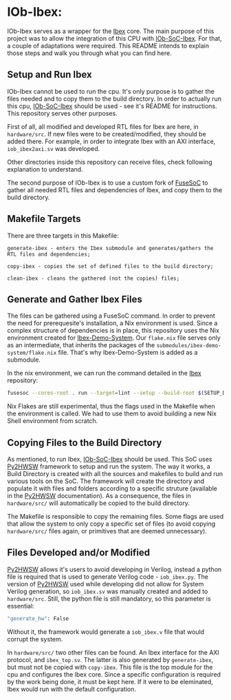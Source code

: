 # IOb-Ibex:

IOb-Ibex serves as a wrapper for the [Ibex](https://github.com/lowRISC/ibex) core. The main purpose of this project was to allow the integration of this CPU with [IOb-SoC-Ibex](https://github.com/IObundle/iob-soc-ibex). For that, a couple of adaptations were required. This README intends to explain those steps and walk you through what you can find here.
  
## Setup and Run Ibex

IOb-Ibex cannot be used to run the cpu. It's only purpose is to gather the files needed and to copy them to the build directory.
In order to actually run this cpu, [IOb-SoC-Ibex](https://github.com/IObundle/iob-soc-ibex) should be used - see it's README for instructions.
This repository serves other purposes.

First of all, all modified and developed RTL files for Ibex are here, in `hardware/src`. If new files were to be created/modified, they should be added there. For example, in order to integrate Ibex with an AXI interface, `iob_ibex2axi.sv` was developed.

Other directories inside this repository can receive files, check following explanation to understand.

The second purpose of IOb-Ibex is to use a custom fork of [FuseSoC](https://github.com/lowRISC/fusesoc) to gather all needed RTL files and dependencies of Ibex, and copy them to the build directory.

## Makefile Targets

There are three targets in this Makefile:

    generate-ibex - enters the Ibex submodule and generates/gathers the RTL files and dependencies;
    
    copy-ibex - copies the set of defined files to the build directory;
    
    clean-ibex - cleans the gathered (not the copies) files;

## Generate and Gather Ibex Files

The files can be gathered using a FuseSoC command. In order to prevent the need for prerequesite's installation, a Nix environment is used. Since a complex structure of dependencies is in place, this repository uses the Nix environment created for [Ibex-Demo-System](https://github.com/lowRISC/ibex-demo-system). Our `flake.nix` file serves only as an intermediate, that inherits the packages of the `submodules/ibex-demo-system/flake.nix` file.
That's why Ibex-Demo-System is added as a submodule.

In the nix environment, we can run the command detailed in the [Ibex](https://github.com/lowRISC/ibex) repository:

```Bash
fusesoc --cores-root . run --target=lint --setup --build-root $(SETUP_DIR) lowrisc:ibex:ibex_top
```

Nix Flakes are still experimental, thus the flags used in the Makefile when the environment is called. We had to use them to avoid building a new Nix Shell environment from scratch.


## Copying Files to the Build Directory

As mentioned, to run Ibex, [IOb-SoC-Ibex](https://github.com/IObundle/iob-soc-ibex) should be used. This SoC uses [Py2HWSW](https://github.com/IObundle/py2hwsw/) framework to setup and run the system. The way it works, a Build Directory is created with all the sources and makefiles to build and run various tools on the SoC.
The framework will create the directory and populate it with files and folders according to a specific struture (available in the [Py2HWSW](https://github.com/IObundle/py2hwsw/) documentation). As a consequence, the files in `hardware/src/` will automatically be copied to the build directory.

The Makefile is responsible to copy the remaining files. Some flags are used that allow the system to only copy a specific set of files (to avoid copying `hardware/src/` files again, or primitives that are deemed unnecessary).


## Files Developed and/or Modified

[Py2HWSW](https://github.com/IObundle/py2hwsw/) allows it's users to avoid developing in Verilog, instead a python file is required that is used to generate Verilog code - `iob_ibex.py`.
The version of [Py2HWSW](https://github.com/IObundle/py2hwsw/) used while developing did not allow for System Verilog generation, so `iob_ibex.sv` was manually created and added to `hardware/src`. Still, the python file is still mandatory, so this parameter is essential:

```Bash
"generate_hw": False
```

Without it, the framework would generate a `iob_ibex.v` file that would corrupt the system.

In `hardware/src/` two other files can be found. An Ibex interface for the AXI protocol, and `ibex_top.sv`. The latter is also generated by `generate-ibex`, but must not be copied with `copy-ibex`.
This file is the top module for the cpu and configures the Ibex core. Since a specific configuration is required by the work being done, it must be kept here. If it were to be eleminated, Ibex would run with the default configuration.